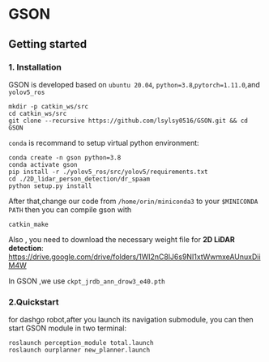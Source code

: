 # GSON

## Getting started
### 1. Installation
GSON is developed based on `ubuntu 20.04`, `python=3.8`,`pytorch=1.11.0`,and `yolov5_ros`

```
mkdir -p catkin_ws/src
cd catkin_ws/src
git clone --recursive https://github.com/lsylsy0516/GSON.git && cd GSON
```

`conda` is recommand to setup virtual python environment:
```
conda create -n gson python=3.8
conda activate gson
pip install -r ./yolov5_ros/src/yolov5/requirements.txt
cd ./2D_lidar_person_detection/dr_spaam
python setup.py install
```

After that,change our code from `/home/orin/miniconda3` to your `$MINICONDA PATH` 
then you can compile gson with 
```
catkin_make
```

Also , you need to download the necessary weight file for **2D LiDAR detection**:
https://drive.google.com/drive/folders/1Wl2nC8lJ6s9NI1xtWwmxeAUnuxDiiM4W

In GSON ,we use `ckpt_jrdb_ann_drow3_e40.pth`

### 2.Quickstart

for dashgo robot,after you launch its navigation submodule,
you can then start GSON module in two terminal:
```
roslaunch perception_module total.launch
roslaunch ourplanner new_planner.launch
```